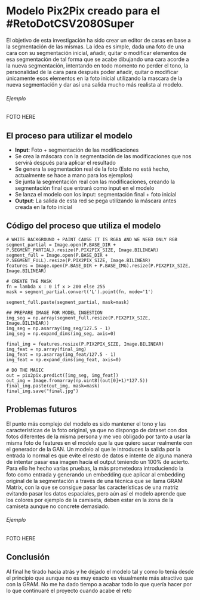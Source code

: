 # Modelo Pix2Pix creado para el #RetoDotCSV2080Super

El objetivo de esta investigación ha sido crear un editor de caras en base a la segmentación de las mismas. La idea es simple, dada una foto de una cara con su segmentación inicial, añadir, quitar o modificar elementos de esa segmentación de tal forma que se acabe dibujando una cara acorde a la nueva segmentación, intentando en todo momento no perder el tono, la personalidad de la cara para después poder añadir, quitar o modificar únicamente esos elementos en la foto inicial utilizando la mascara de la nueva segmentación y dar así una salida mucho más realista al modelo.

###### Ejemplo
FOTO HERE

## El proceso para utilizar el modelo

* **Input**: Foto + segmentación de las modificaciones
* Se crea la máscara con la segmentación de las modificaciones que nos servirá después para aplicar el resultado
* Se genera la segmentación real de la foto (Esto no está hecho, actualmente se hace a mano para los ejemplos)
* Se junta la segmentación real con las modificaciones, creando la segmentación final que entrará como input en el modelo
* Se lanza el modelo con los input: segmentación final + foto inicial
* **Output**: La salida de esta red se pega utilizando la máscara antes creada en la foto inicial


## Código del proceso que utiliza el modelo

```
# WHITE BACKGROUND + PAINT CAUSE IT IS RGBA AND WE NEED ONLY RGB
segment_partial = Image.open(P.BASE_DIR + P.SEGMENT_PARTIAL).resize(P.PIX2PIX_SIZE, Image.BILINEAR)
segment_full = Image.open(P.BASE_DIR + P.SEGMENT_FULL).resize(P.PIX2PIX_SIZE, Image.BILINEAR)
features = Image.open(P.BASE_DIR + P.BASE_IMG).resize(P.PIX2PIX_SIZE, Image.BILINEAR)

# CREATE THE MASK
fn = lambda x : 0 if x > 200 else 255
mask = segment_partial.convert('L').point(fn, mode='1')

segment_full.paste(segment_partial, mask=mask)

## PREPARE IMAGE FOR MODEL INGESTION
img_seg = np.array(segment_full.resize(P.PIX2PIX_SIZE, Image.BILINEAR))
img_seg = np.asarray(img_seg/127.5 - 1)
img_seg = np.expand_dims(img_seg, axis=0)

final_img = features.resize(P.PIX2PIX_SIZE, Image.BILINEAR)
img_feat = np.array(final_img)
img_feat = np.asarray(img_feat/127.5 - 1)
img_feat = np.expand_dims(img_feat, axis=0)

# DO THE MAGIC
out = pix2pix.predict([img_seg, img_feat])
out_img = Image.fromarray(np.uint8((out[0]+1)*127.5))
final_img.paste(out_img, mask=mask)
final_img.save("final.jpg")
```

## Problemas futuros

El punto más complejo del modelo es sido mantener el tono y las características de la foto original, ya que no dispongo de dataset con dos fotos diferentes de la misma persona y me veo obligado por tanto a usar la misma foto de features en el modelo que la que quiero sacar realmente con el generador de la GAN. Un modelo al que le introduces la salida por la entrada lo normal es que evite el resto de datos e intente de alguna manera de intentar pasar esa imagen hacía el output teniendo un 100% de acierto.
Para ello he hecho varias pruebas, la más prometedora introduciendo la foto como entrada y generando un embedding que aplicar al embedding original de la segmentación a  través de una técnica que se llama GRAM Matrix, con la que se consigue pasar las características de una matriz evitando pasar los datos espaciales, pero aún así el modelo aprende que los colores por ejemplo de la camiseta, deben estar en la zona de la camiseta aunque no concrete demasiado.

###### Ejemplo
FOTO HERE

## Conclusión
Al final he tirado hacia atrás y he dejado el modelo tal y como lo tenía desde el principio que aunque no es muy exacto es visualmente más atractivo que con la GRAM.
No me ha dado tiempo a acabar todo lo que quería hacer por lo que continuaré el proyecto cuando acabe el reto
